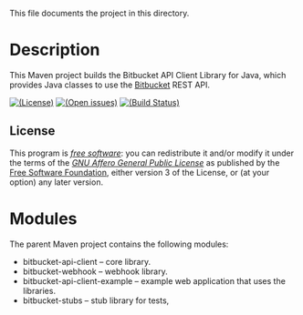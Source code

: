 This file documents the project in this directory.

# Description

This Maven project builds the Bitbucket API Client Library for Java, which
provides Java classes to use the [Bitbucket][] REST API.

[Bitbucket]: https://bitbucket.org/

[![(License)](https://img.shields.io/badge/license-AGPL--3.0--or--later-blue.svg)][AGPL-3.0]
[![(Open issues)](https://img.shields.io/bitbucket/issues/vx68k/bitbucket-api-client-java.svg)][open issues]
[![(Build Status)](https://linuxfront-functions.azurewebsites.net/api/bitbucket/build/vx68k/bitbucket-api-client-java?branch=master)][pipelines]

[AGPL-3.0]: https://opensource.org/licenses/AGPL-3.0 "GNU Affero General Public License v3.0"
[Open issues]: https://bitbucket.org/vx68k/bitbucket-api-client-java/issues?status=new&status=open
[Pipelines]: https://bitbucket.org/vx68k/bitbucket-api-client-java/addon/pipelines/home

## License

This program is *[free software][]*: you can redistribute it and/or modify it
under the terms of the *[GNU Affero General Public License][AGPL-3.0]* as published by
the [Free Software Foundation][], either version 3 of the License, or (at your
option) any later version.

[Free software]: <http://www.gnu.org/philosophy/free-sw.html> "What is free software?"
[Free Software Foundation]: <http://www.fsf.org/>

# Modules

The parent Maven project contains the following modules:

  * bitbucket-api-client – core library.
  * bitbucket-webhook – webhook library.
  * bitbucket-api-client-example – example web application that uses the libraries.
  * bitbucket-stubs – stub library for tests,
